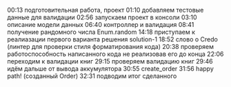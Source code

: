 00:13 подготовительная работа, проект
01:10 добавляем тестовые данные для валидации
02:56 запускаем проект в консоли
03:10 описание модели данных
06:40 контроллер и валидация
08:41 получение рандомного числа Enum.random
14:18 приступаем к реалиазации первого варианта решения solution-1
18:52 слово о Credo (линтер для проверки стиля форматирования кода)
20:38 проверяем работоспособность написанного кода не реализовав его до конца
22:06 переходим к валидации книг
29:15 проверяем валидацию книг
29:46 идём дальше от вывода аккумулятора
30:55 create_order
31:56 happy path! (созданный Order)
32:31 подводим итог сделанного
